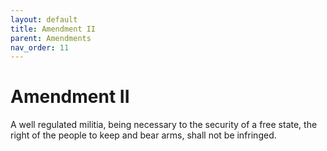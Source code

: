 ```yaml
---
layout: default
title: Amendment II
parent: Amendments
nav_order: 11
---
```


# Amendment II

A well regulated militia, being necessary to the security of a free state, the right of the people to keep and bear arms, shall not be infringed.
